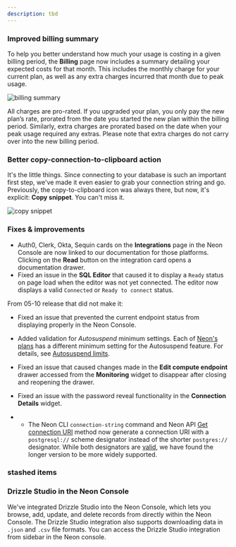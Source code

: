 ```yaml
---
description: tbd
---
```


### Improved billing summary

To help you better understand how much your usage is costing in a given billing period, the **Billing** page now includes a summary detailing your expected costs for that month. This includes the monthly charge for your current plan, as well as any extra charges incurred that month due to peak usage.

![billing summary](/docs/relnotes/billing_summary.png)

All charges are pro-rated. If you upgraded your plan, you only pay the new plan’s rate, prorated from the date you started the new plan within the billing period. Similarly, extra charges are prorated based on the date when your peak usage required any extras. Please note that extra charges do not carry over into the new billing period.

### Better copy-connection-to-clipboard action

It's the little things. Since connecting to your database is such an important first step, we've made it even easier to grab your connection string and go. Previously, the copy-to-clipboard icon was always there, but now, it's explicit: **Copy snippet**. You can't miss it.

![copy snippet](/docs/relnotes/copy_snippet.png)

### Fixes & improvements

- Auth0, Clerk, Okta, Sequin cards on the **Integrations** page in the Neon Console are now linked to our documentation for those platforms. Clicking on the **Read** button on the integration card opens a documentation drawer.
- Fixed an issue in the **SQL Editor** that caused it to display a `Ready` status on page load when the editor was not yet connected. The editor now displays a valid `Connected` or `Ready to connect` status.



From 05-10 release that did not make it:
- Fixed an issue that prevented the current endpoint status from displaying properly in the Neon Console.
- Added validation for _Autosuspend_ minimum settings. Each of [Neon's plans](https://neon.tech/docs/introduction/plans) has a different minimum setting for the Autosuspend feature. For details, see [Autosuspend limits](/docs/guides/auto-suspend-guide#autosuspend-limits).

- Fixed an issue that caused changes made in the **Edit compute endpoint** drawer accessed from the **Monitoring** widget to disappear after closing and reopening the drawer.
- Fixed an issue with the password reveal functionality in the **Connection Details** widget.
- - The Neon CLI `connection-string` command and Neon API [Get connection URI](https://api-docs.neon.tech/reference/getconnectionuri) method now generate a connection URI with a `postgresql://` scheme designator instead of the shorter `postgres://` designator. While both designators are [valid](https://www.postgresql.org/docs/current/libpq-connect.html#LIBPQ-CONNSTRING-URIS), we have found the longer version to be more widely supported.

### stashed items

### Drizzle Studio in the Neon Console

We've integrated Drizzle Studio into the Neon Console, which lets you browse, add, update, and delete records from directly within the Neon Console. The Drizzle Studio integration also supports downloading data in `.json` and `.csv` file formats. You can access the Drizzle Studio integration from sidebar in the Neon console.